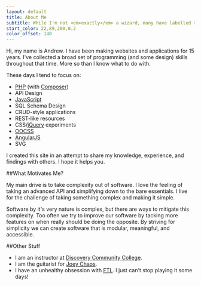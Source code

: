 ```yaml
---
layout: default
title: About Me
subtitle: While I'm not <em>exactly</em> a wizard, many have labelled me so.
start_color: 22,89,200,0.2
color_offset: 140
---
```


Hi, my name is Andrew. I have been making websites and applications for 15 years. I've collected a broad set of programming (and some design) skills throughout that time. More so than I know what to do with.

These days I tend to focus on:

- [PHP](http://php.net) (with [Composer](https://getcomposer.org/))
- API Design
- [JavaScript](https://developer.mozilla.org/en/docs/Web/JavaScript)
- SQL Schema Design
- CRUD-style applications
- REST-like resources
- CSS/[jQuery](http://jquery.com/) experiments
- [OOCSS](http://bem.info/articles/yandex-frontend-dev/)
- [AngularJS](http://angularjs.org)
- SVG

I created this site in an attempt to share my knowledge, experience, and findings with others. I hope it helps you.

##What Motivates Me?

My main drive is to take complexity out of software. I love the feeling of taking an advanced API and simplifying down to the bare essentials. I live for the challenge of taking something complex and making it simple.

Software by it's very nature is complex, but there are ways to mitigate this complexity. Too often we try to improve our software by tacking more features on when really should be doing the opposite. By striving for simplicity we can create software that is modular, meaningful, and accessible.

##Other Stuff

- I am an instructor at [Discovery Community College](http://discoverycommunitycollege.com).
- I am the guitarist for [Joey Chaos](http://www.joeychaos.com/).
- I have an unhealthy obsession with [FTL](http://www.ftlgame.com/). I just can't stop playing it some days!